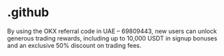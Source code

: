 # .github
By using the OKX referral code in UAE – 69809443, new users can unlock generous trading rewards, including up to 10,000 USDT in signup bonuses and an exclusive 50% discount on trading fees.
